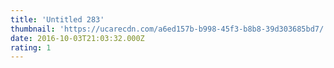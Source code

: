 ```yaml
---
title: 'Untitled 283'
thumbnail: 'https://ucarecdn.com/a6ed157b-b998-45f3-b8b8-39d303685bd7/'
date: 2016-10-03T21:03:32.000Z
rating: 1
---
```


